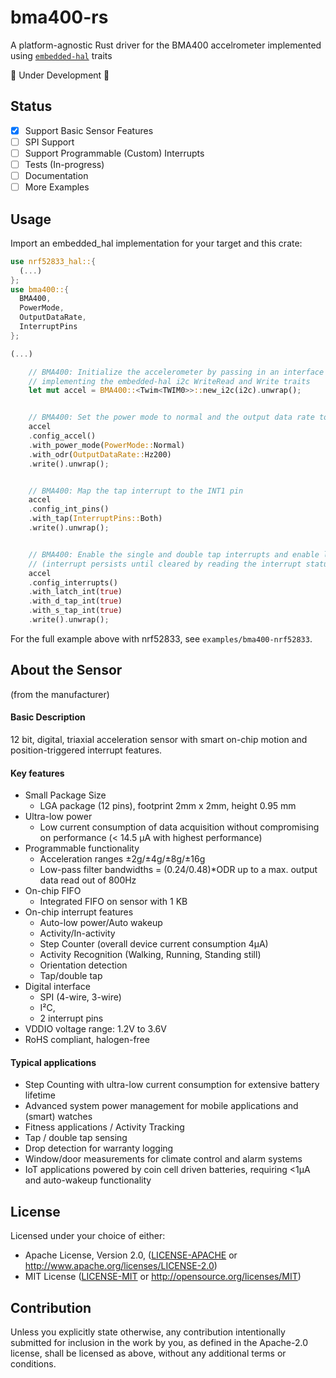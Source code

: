 # bma400-rs
A platform-agnostic Rust driver for the BMA400 accelrometer implemented using [`embedded-hal`](https://github.com/japaric/embedded-hal) traits

🚧 Under Development 🚧

## Status

- [x] Support Basic Sensor Features
- [ ] SPI Support
- [ ] Support Programmable (Custom) Interrupts
- [ ] Tests (In-progress)
- [ ] Documentation
- [ ] More Examples

## Usage

Import an embedded_hal implementation for your target and this crate: 

```rust
use nrf52833_hal::{
  (...)
};
use bma400::{
  BMA400, 
  PowerMode, 
  OutputDataRate, 
  InterruptPins
};

(...)

    // BMA400: Initialize the accelerometer by passing in an interface 
    // implementing the embedded-hal i2c WriteRead and Write traits
    let mut accel = BMA400::<Twim<TWIM0>>::new_i2c(i2c).unwrap();


    // BMA400: Set the power mode to normal and the output data rate to 200Hz
    accel
    .config_accel()
    .with_power_mode(PowerMode::Normal)
    .with_odr(OutputDataRate::Hz200)
    .write().unwrap();


    // BMA400: Map the tap interrupt to the INT1 pin
    accel
    .config_int_pins()
    .with_tap(InterruptPins::Both)
    .write().unwrap();


    // BMA400: Enable the single and double tap interrupts and enable latching
    // (interrupt persists until cleared by reading the interrupt status register)
    accel
    .config_interrupts()
    .with_latch_int(true)
    .with_d_tap_int(true)
    .with_s_tap_int(true)
    .write().unwrap();

```
For the full example above with nrf52833, see `examples/bma400-nrf52833`.

## About the Sensor 

 (from the manufacturer)

#### Basic Description
12 bit, digital, triaxial acceleration sensor with smart on-chip motion and position-triggered interrupt features.

#### Key features
- Small Package Size 
  - LGA package (12 pins), footprint 2mm x 2mm, height 0.95 mm
- Ultra-low power
  - Low current consumption of data acquisition without compromising on performance (< 14.5 µA with highest performance)
- Programmable functionality
  - Acceleration ranges ±2g/±4g/±8g/±16g
  - Low-pass filter bandwidths = (0.24/0.48)*ODR up to a max. output data read out of 800Hz
- On-chip FIFO
  - Integrated FIFO on sensor with 1 KB
- On-chip interrupt features
  - Auto-low power/Auto wakeup
  - Activity/In-activity
  - Step Counter (overall device current consumption 4µA)
  - Activity Recognition (Walking, Running, Standing still)
  - Orientation detection
  - Tap/double tap
- Digital interface
  - SPI (4-wire, 3-wire)
  - I²C, 
  - 2 interrupt pins
- VDDIO voltage range: 1.2V to 3.6V
- RoHS compliant, halogen-free

#### Typical applications
- Step Counting with ultra-low current consumption for extensive battery lifetime
- Advanced system power management for mobile applications and (smart) watches
- Fitness applications / Activity Tracking
- Tap / double tap sensing
- Drop detection for warranty logging
- Window/door measurements for climate control and alarm systems
- IoT applications powered by coin cell driven batteries, requiring <1µA and auto-wakeup
functionality

## License
Licensed under your choice of either:
- Apache License, Version 2.0, ([LICENSE-APACHE](LICENSE-APACHE) or http://www.apache.org/licenses/LICENSE-2.0)
- MIT License ([LICENSE-MIT](LICENSE-MIT) or http://opensource.org/licenses/MIT) 

## Contribution

Unless you explicitly state otherwise, any contribution intentionally submitted
for inclusion in the work by you, as defined in the Apache-2.0 license, shall be
licensed as above, without any additional terms or conditions.